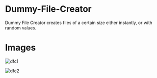 Dummy-File-Creator
==================
Dummy File Creator creates files of a certain size either instantly, or with random values.

Images
======
![dfc1](https://github.com/EvilSeven/Dummy-File-Creator/raw/master/INFO/dfc1.png)

![dfc2](https://github.com/EvilSeven/Dummy-File-Creator/raw/master/INFO/dfc2.png)